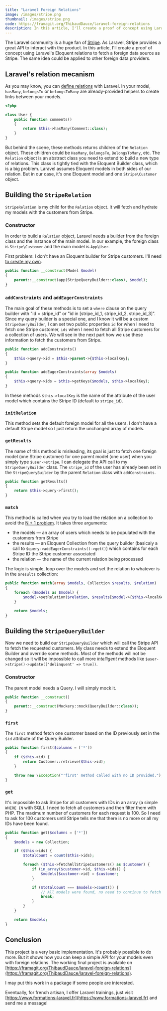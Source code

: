 ```yaml
---
title: "Laravel Foreign Relations"
image: /images/stripe.png
thumbnail: /images/stripe.png
code: https://framagit.org/ThibaudDauce/laravel-foreign-relations
description: In this article, I'll create a proof of concept using Laravel's Eloquent relations to fetch a foreign data source as Stripe.
---
```


The Laravel community is a huge fan of [Stripe](https://stripe.com). As Laravel, Stripe provides a great API to interact with the product. In this article, I'll create a proof of concept using Laravel's Eloquent relations to fetch a foreign data source as Stripe. The same idea could be applied to other foreign data providers.

<!--more-->

## Laravel's relation mecanism

As you may know, you can [define relations](https://laravel.com/docs/5.3/eloquent-relationships) with Laravel. In your model, `hasMany`, `belongsTo` or `belongsToMany` are already-provided helpers to create links between your models.

```php
<?php

class User {  
    public function comments()
    {
        return $this->hasMany(Comment::class);
    }
}
```

But behind the scene, these methods returns children of the `Relation` object. These children could be `HasMany`, `BelongsTo`, `BelongsToMany`, etc. The `Relation` object is an abstract class you need to extend to build a new type of relations. This class is tightly tied with the Eloquent Builder class, which is a big problem. Laravel assumes Eloquent models in both sides of our relation. But in our case, it's one Eloquent model and one `Stripe\Customer` object.

## Building the `StripeRelation`

`StripeRelation` is my child for the `Relation` object. It will fetch and hydrate my models with the customers from Stripe.

### Constructor

In order to build a `Relation` object, Laravel needs a builder from the foreign class and the instance of the main model. In our example, the foreign class is `Stripe\Customer` and the main model is `App\User`.

First problem: I don't have an Eloquent builder for Stripe customers. I'll need [to create my own](#building-the-stripequerybuilder).

```php
public function __construct(Model $model)
{
    parent::__construct(app(StripeQueryBuilder::class), $model);
}
```

### `addConstraints` and `addEagerConstraints`

The main goal of these methods is to set a `where` clause on the query builder with "id = stripe_id" or "id in [stripe_id_1, stripe_id_2, stripe_id_3]". Since my query builder is a special one, and I know it will be a custom `StripeQueryBuilder`, I can set two public properties `id` for when I need to fetch one Stripe customer, `ids` when I need to fetch all Stripe customers for a collection of users. We will see in the next part how we use these information to fetch the customers from Stripe.

```php
public function addConstraints()
{
    $this->query->id = $this->parent->{$this->localKey};
}

public function addEagerConstraints(array $models)
{
    $this->query->ids = $this->getKeys($models, $this->localKey);
}
```

In these methods `$this->localKey` is the name of the attribute of the user model which contains the Stripe ID (default to `stripe_id`).

### `initRelation`

This method sets the default foreign model for all the users. I don't have a default Stripe model so I just return the unchanged array of models.

### `getResults`

The name of this method is misleading, its goal is just to fetch one foreign model (one Stripe customer) for one parent model (one user) when you simply type `$user->stripe`. I can delegate the API call to my `StripeQueryBuilder` class. The `stripe_id` of the user has already been set in the `StripeQueryBuilder` by the parent `Relation` class with `addConstraints`.

```php
public function getResults()
{
    return $this->query->first();
}
```

### `match`

This method is called when you try to load the relation on a collection to avoid the [N + 1 problem](https://laravel.com/docs/5.3/eloquent-relationships#eager-loading). It takes three arguments:

- the models — an array of users which needs to be populated with the customers from Stripe
- the results — an Eloquent Collection from the query builder (basicaly a call to `$query->addEagerConstraints()->get()`) which contains for each Stripe ID the Stripe customer associated
- the relation — the name of the current relation being processed

The logic is simple, loop over the models and set the relation to whatever is in the `$results` collection:

```php
public function match(array $models, Collection $results, $relation)
{
    foreach ($models as $model) {
        $model->setRelation($relation, $results[$model->{$this->localKey}]);
    }

    return $models;
}
```

## Building the `StripeQueryBuilder`

Now we need to build our `StripeQueryBuilder` which will call the Stripe API to fetch the requested customers. My class needs to extend the Eloquent Builder and override some methods. Most of the methods will not be changed so it will be impossible to call more *intelligent* methods like `$user->stripe()->update(['delinquent' => true])`.

### Constructor

The parent model needs a Query. I will simply mock it.

```php
public function __construct()
{
    parent::__construct(Mockery::mock(QueryBuilder::class));
}
```

### `first`

The `first` method fetch one customer based on the ID previously set in the `$id` attribute of the Query Builder.

```php
public function first($columns = ['*'])
{
    if ($this->id) {
        return Customer::retrieve($this->id);
    }

    throw new \Exception("'first' method called with no ID provided.");
}
```

### `get`

It's impossible to ask Stripe for all customers with IDs in an array (a simple `WHERE IN` with SQL). I need to fetch all customers and then filter them with PHP. The maximum number of customers for each request is 100. So I need to ask for 100 customers until Stripe tells me that there is no more or all my IDs have been found.

```php
public function get($columns = ['*'])
{
    $models = new Collection;

    if ($this->ids) {
        $totalCount = count($this->ids);

        foreach ($this->fetchAllStripeCustomers() as $customer) {
            if (in_array($customer->id, $this->ids)) {
                $models[$customer->id] = $customer;
            }

            if ($totalCount === $models->count()) {
                // All models were found, no need to continue to fetch the customers.
                break;
            }
        }
    }

    return $models;
}
```

## Conclusion

This project is a very basic implementation. It's probably possible to do more. But it shows how you can keep a simple API for your models even with foreign relations. The working final project is available on [https://framagit.org/ThibaudDauce/laravel-foreign-relations](https://framagit.org/ThibaudDauce/laravel-foreign-relations).

I may put this work in a package if some people are interested.

Eventually, for french artisan, I offer Laravel trainings, just visit [https://www.formations-laravel.fr](https://www.formations-laravel.fr) and send me a message!
